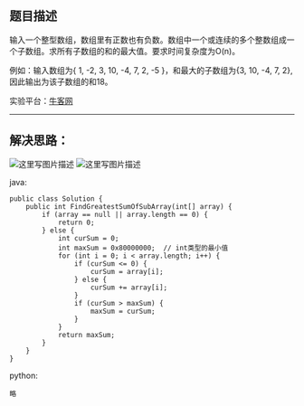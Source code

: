 **题目描述**
--------

输入一个整型数组，数组里有正数也有负数。数组中一个或连续的多个整数组成一个子数组。求所有子数组的和的最大值。要求时间复杂度为O(n)。

例如：输入数组为{ 1, -2, 3, 10, -4, 7, 2, -5 }，和最大的子数组为{3, 10, -4, 7, 2},因此输出为该子数组的和18。

实验平台：[牛客网](https://www.nowcoder.com/ta/coding-interviews?page=1)

----------


**解决思路：**
---------
![这里写图片描述](https://img-blog.csdn.net/20180402210035823?/2/text/aHR0cHM6Ly9ibG9nLmNzZG4ubmV0L3dhbmc0NTQ1OTIyOTc=/font/5a6L5L2T/fontsize/400/fill/I0JBQkFCMA==/dissolve/70)
![这里写图片描述](https://img-blog.csdn.net/20180402210044373?/2/text/aHR0cHM6Ly9ibG9nLmNzZG4ubmV0L3dhbmc0NTQ1OTIyOTc=/font/5a6L5L2T/fontsize/400/fill/I0JBQkFCMA==/dissolve/70)



java:
```
public class Solution {
    public int FindGreatestSumOfSubArray(int[] array) {
        if (array == null || array.length == 0) {
			return 0;
		} else {
			int curSum = 0;
			int maxSum = 0x80000000;  // int类型的最小值
			for (int i = 0; i < array.length; i++) {
				if (curSum <= 0) {
					curSum = array[i];
				} else {
					curSum += array[i];
				}
				if (curSum > maxSum) {
					maxSum = curSum;
				}
			}
			return maxSum;
		}
    }
}
```


python:
```
略
```